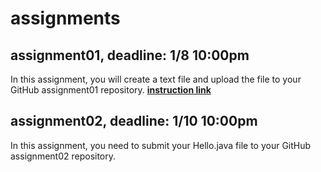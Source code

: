 # assignments

## assignment01, deadline: 1/8 10:00pm
In this assignment, you will create a text file and upload the file to your GitHub assignment01 repository.
[**instruction link**](https://github.com/COSC111-2019Winter/assignments/blob/master/assignment01.pdf)

## assignment02, deadline: 1/10 10:00pm
In this assignment, you need to submit your Hello.java file to your GitHub assignment02 repository.
